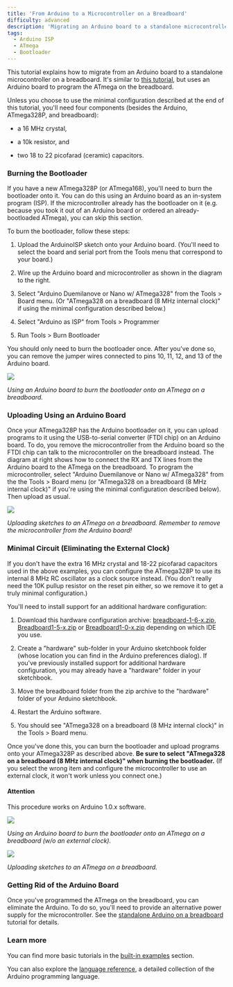 ```yaml
---
title: 'From Arduino to a Microcontroller on a Breadboard'
difficulty: advanced
description: 'Migrating an Arduino board to a standalone microcontroller on a breadboard.'
tags: 
  - Arduino ISP
  - ATmega
  - Bootloader
---
```


This tutorial explains how to migrate from an Arduino board to a standalone microcontroller on a breadboard.  It's similar to [this tutorial](https://www.arduino.cc/en/Main/Standalone), but uses an Arduino board to program the ATmega on the breadboard.

Unless you choose to use the minimal configuration described at the end of this tutorial, you'll need four components (besides the Arduino, ATmega328P, and breadboard):

- a 16 MHz crystal,

- a 10k resistor, and

- two 18 to 22 picofarad (ceramic) capacitors.

### Burning the Bootloader

If you have a new ATmega328P (or ATmega168), you'll need to burn the bootloader onto it.  You can do this using an Arduino board as an in-system program (ISP).  If the microcontroller already has the bootloader on it (e.g. because you took it out of an Arduino board or ordered an already-bootloaded ATmega), you can skip this section.

To burn the bootloader, follow these steps:

1. Upload the ArduinoISP sketch onto your Arduino board. (You'll need to select the board and serial port from the Tools menu that correspond to your board.)

2. Wire up the Arduino board and microcontroller as shown in the diagram to the right.

3. Select "Arduino Duemilanove or Nano w/ ATmega328" from the Tools > Board menu.  (Or "ATmega328 on a breadboard (8 MHz internal clock)" if using the minimal configuration described below.)

4. Select  "Arduino as ISP" from Tools > Programmer

5. Run Tools > Burn Bootloader

You should only need to burn the bootloader once.  After you've done so, you can remove the jumper wires connected to pins 10, 11, 12, and 13 of the Arduino board.

![](assets/BreadboardAVR.png)

*Using an Arduino board to burn the bootloader onto an ATmega on a breadboard.*

### Uploading Using an Arduino Board

Once your ATmega328P has the Arduino bootloader on it, you can upload programs to it using the USB-to-serial converter (FTDI chip) on an Arduino board.  To do, you remove the microcontroller from the Arduino board so the FTDI chip can talk to the microcontroller on the breadboard instead.  The diagram at right shows how to connect the RX and TX lines from the Arduino board to the ATmega on the breadboard.  To program the microcontroller, select "Arduino Duemilanove or Nano w/ ATmega328" from the the Tools > Board menu (or "ATmega328 on a breadboard (8 MHz internal clock)" if you're using the minimal configuration described below).  Then upload as usual.

![](assets/ArduinoUSBSerial.png)

*Uploading sketches to an ATmega on a breadboard.  Remember to remove the microcontroller from the Arduino board!*

### Minimal Circuit (Eliminating the External Clock)

If you don't have the extra 16 MHz crystal and 18-22 picofarad capacitors used in the above examples, you can configure the ATmega328P to use its internal 8 MHz RC oscillator as a clock source instead.  (You don't really need the 10K pullup resistor on the reset pin either, so we remove it to get a truly minimal configuration.)

You'll need to install support for an additional hardware configuration:

1. Download this hardware configuration archive: [breadboard-1-6-x.zip](https://www.arduino.cc/en/uploads/Tutorial/breadboard-1-6-x.zip), [Breadboard1-5-x.zip](https://www.arduino.cc/en/uploads/Tutorial/Breadboard1-5-x.zip) or  [Breadboard1-0-x.zip](https://www.arduino.cc/en/uploads/Tutorial/Breadboard1-0-x.zip) depending on which IDE you use.

2. Create a "hardware" sub-folder in your Arduino sketchbook folder (whose location you can find in the Arduino preferences dialog).  If you've previously installed support for additional hardware configuration, you may already have a "hardware" folder in your sketchbook.

3. Move the breadboard folder from the zip archive to the "hardware" folder of your Arduino sketchbook.

4. Restart the Arduino software.

5. You should see "ATmega328 on a breadboard (8 MHz internal clock)" in the Tools > Board menu.

Once you've done this, you can burn the bootloader and upload programs onto your ATmega328P as described above.  **Be sure to select "ATmega328 on a breadboard (8 MHz internal clock)" when burning the bootloader.** (If you select the wrong item and configure the microcontroller to use an external clock, it won't work unless you connect one.)

#### Attention

This procedure works on Arduino 1.0.x software.

![](assets/SimpleBreadboardAVR.png)

*Using an Arduino board to burn the bootloader onto an ATmega on a breadboard (w/o an external clock).*

![](assets/ArduinoUSBSerialSimple.png)

*Uploading sketches to an ATmega on a breadboard.*

### Getting Rid of the Arduino Board

Once you've programmed the ATmega on the breadboard, you can eliminate the Arduino.  To do so, you'll need to provide an alternative power supply for the microcontroller.  See the [standalone Arduino on a breadboard](https://www.arduino.cc/en/Main/Standalone) tutorial for details.

### Learn more

You can find more basic tutorials in the [built-in examples](/built-in-examples) section.

You can also explore the [language reference](https://www.arduino.cc/reference/en/), a detailed collection of the Arduino programming language.